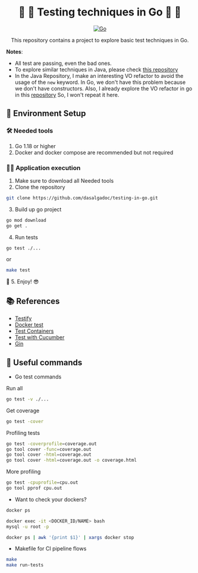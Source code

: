 <h1 align="center">
  🚀 🐹 Testing techniques in Go 🐹 🚀 
</h1>

<p align="center">
    <a href="#"><img src="https://img.shields.io/badge/technology-go-blue.svg" alt="Go"/></a>
</p>

<p align="center">
  This repository contains a project to explore basic test techniques in Go.
</p>

__Notes__: 
- All test are passing, even the bad ones.
- To explore similar techniques in Java, please check [this repository](https://github.com/dasalgadoc/testing-in-java)
- In the Java Repository, I make an interesting VO refactor to avoid the usage of the `new` keyword. In Go, we don't have this problem because we don't have constructors.
Also, I already explore the VO refactor in go in this [repository](https://github.com/dasalgadoc/best-go-examples) So, I won't repeat it here.

## 🧲 Environment Setup

### 🛠️ Needed tools

1. Go 1.18 or higher
2. Docker and docker compose are recommended but not required

### 🏃🏻 Application execution

1. Make sure to download all Needed tools
2. Clone the repository
```bash
git clone https://github.com/dasalgadoc/testing-in-go.git
```
3. Build up go project
```bash
go mod download
go get .
```
4. Run tests
```bash
go test ./...
```
or 
```bash
make test
```
🧐
5. Enjoy! 😎

## 📚 References

- [Testify](https://github.com/stretchr/testify)
- [Docker test](https://github.com/ory/dockertest)
- [Test Containers](https://github.com/testcontainers/testcontainers-go)
- [Test with Cucumber](https://github.com/cucumber/godog)
- [Gin](https://github.com/gin-gonic/gin)

## 📝 Useful commands

- Go test commands

Run all
```bash
go test -v ./...
```

Get coverage
```bash
go test -cover
```

Profiling tests
```bash
go test -coverprofile=coverage.out
go tool cover -func=coverage.out
go tool cover -html=coverage.out
go tool cover -html=coverage.out -o coverage.html
```

More profiling
```bash
go test -cpuprofile=cpu.out
go tool pprof cpu.out
```

- Want to check your dockers?
```bash
docker ps

docker exec -it <DOCKER_ID/NAME> bash
mysql -u root -p

docker ps | awk '{print $1}' | xargs docker stop
```

- Makefile for CI pipeline flows
```bash
make
make run-tests
```

